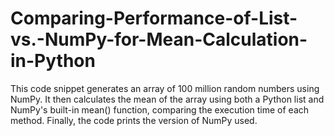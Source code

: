# Comparing-Performance-of-List-vs.-NumPy-for-Mean-Calculation-in-Python
This code snippet generates an array of 100 million random numbers using NumPy. It then calculates the mean of the array using both a Python list and NumPy's built-in mean() function, comparing the execution time of each method. Finally, the code prints the version of NumPy used.

